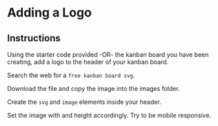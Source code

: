 # Adding a Logo

## Instructions

Using the starter code provided -OR- the kanban board you have been creating, add a logo to the header of your kanban board. 

Search the web for a `free kanban board svg`.

Download the file and copy the image into the images folder.

Create the `svg` and `image` elements inside your header. 

Set the image with and height accordingly. Try to be mobile responsive.  
